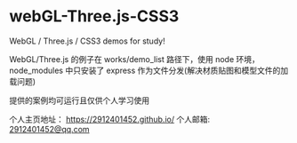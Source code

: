 # webGL-Three.js-CSS3
WebGL / Three.js / CSS3 demos for study!

WebGL/Three.js 的例子在 works/demo_list 路径下，使用 node 环境， node_modules 中只安装了 express 作为文件分发(解决材质贴图和模型文件的加载问题)

提供的案例均可运行且仅供个人学习使用

个人主页地址：
https://2912401452.github.io/
个人邮箱:
2912401452@qq.com
